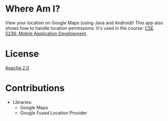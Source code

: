 Where Am I?
===========

View your location on Google Maps (using Java and Android)! 
This app also shows how to handle location permissions. 
It's used in the course: [CSE 5236: Mobile Application Development](http://web.cse.ohio-state.edu/~champion/5236).
 
License
=======

[Apache 2.0](https://apache.org/licenses/LICENSE-2.0)

Contributions
=============
* Libraries:
  * Google Maps
  * Google Fused Location Provider 

